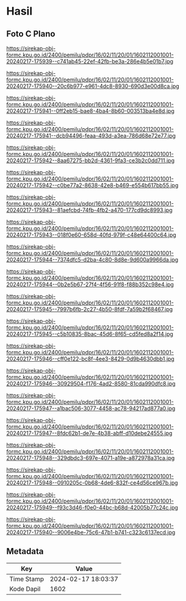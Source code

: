 # Hasil

## Foto C Plano

https://sirekap-obj-formc.kpu.go.id/2400/pemilu/pdpr/16/02/11/20/01/1602112001001-20240217-175939--c741ab45-22ef-42fb-be3a-286e4b5e01b7.jpg

https://sirekap-obj-formc.kpu.go.id/2400/pemilu/pdpr/16/02/11/20/01/1602112001001-20240217-175940--20c6b977-e961-4dc8-8930-690d3e00d8ca.jpg

https://sirekap-obj-formc.kpu.go.id/2400/pemilu/pdpr/16/02/11/20/01/1602112001001-20240217-175941--0ff2eb15-bae8-4ba4-8b60-003513ba4e8d.jpg

https://sirekap-obj-formc.kpu.go.id/2400/pemilu/pdpr/16/02/11/20/01/1602112001001-20240217-175941--dcb94496-feaa-493d-a3ea-786d68e72e77.jpg

https://sirekap-obj-formc.kpu.go.id/2400/pemilu/pdpr/16/02/11/20/01/1602112001001-20240217-175942--8aa67275-bb2d-4361-9fa3-ce3b2c0dd711.jpg

https://sirekap-obj-formc.kpu.go.id/2400/pemilu/pdpr/16/02/11/20/01/1602112001001-20240217-175942--c0be77a2-8638-42e8-b469-e554b617bb55.jpg

https://sirekap-obj-formc.kpu.go.id/2400/pemilu/pdpr/16/02/11/20/01/1602112001001-20240217-175943--81aefcbd-74fb-4fb2-a470-177cd9dc8993.jpg

https://sirekap-obj-formc.kpu.go.id/2400/pemilu/pdpr/16/02/11/20/01/1602112001001-20240217-175943--018f0e60-658d-40fd-979f-c48e64400c64.jpg

https://sirekap-obj-formc.kpu.go.id/2400/pemilu/pdpr/16/02/11/20/01/1602112001001-20240217-175944--7374dfc5-d2ba-4c80-8d8e-9d600a9966da.jpg

https://sirekap-obj-formc.kpu.go.id/2400/pemilu/pdpr/16/02/11/20/01/1602112001001-20240217-175944--0b2e5b67-27f4-4f56-91f8-f88b352c98e4.jpg

https://sirekap-obj-formc.kpu.go.id/2400/pemilu/pdpr/16/02/11/20/01/1602112001001-20240217-175945--7997b6fb-2c27-4b50-8fdf-7a59b2f68467.jpg

https://sirekap-obj-formc.kpu.go.id/2400/pemilu/pdpr/16/02/11/20/01/1602112001001-20240217-175945--c5b10835-8bac-45d6-8f65-cd5fed8a2f14.jpg

https://sirekap-obj-formc.kpu.go.id/2400/pemilu/pdpr/16/02/11/20/01/1602112001001-20240217-175946--cff0e122-bc8f-4ee3-8429-0d9b4630dbb1.jpg

https://sirekap-obj-formc.kpu.go.id/2400/pemilu/pdpr/16/02/11/20/01/1602112001001-20240217-175946--30929504-f176-4ad2-8580-81cda990dfc8.jpg

https://sirekap-obj-formc.kpu.go.id/2400/pemilu/pdpr/16/02/11/20/01/1602112001001-20240217-175947--a1bac506-3077-4458-ac78-94217ad877a0.jpg

https://sirekap-obj-formc.kpu.go.id/2400/pemilu/pdpr/16/02/11/20/01/1602112001001-20240217-175947--8fdc62b1-de7e-4b38-abff-d10debe24555.jpg

https://sirekap-obj-formc.kpu.go.id/2400/pemilu/pdpr/16/02/11/20/01/1602112001001-20240217-175948--329dbdc3-697e-4071-a19e-a872978a31ca.jpg

https://sirekap-obj-formc.kpu.go.id/2400/pemilu/pdpr/16/02/11/20/01/1602112001001-20240217-175948--0910205c-0b68-4de6-832f-ce4d56ce967b.jpg

https://sirekap-obj-formc.kpu.go.id/2400/pemilu/pdpr/16/02/11/20/01/1602112001001-20240217-175949--f93c3d46-f0e0-44bc-b68d-42005b77c24c.jpg

https://sirekap-obj-formc.kpu.go.id/2400/pemilu/pdpr/16/02/11/20/01/1602112001001-20240217-175940--9006e4be-75c6-47b1-b741-c323c6137ecd.jpg


## Metadata

| Key        | Value               |
| ---------- | ------------------- |
| Time Stamp | 2024-02-17 18:03:37 |
| Kode Dapil | 1602                |



